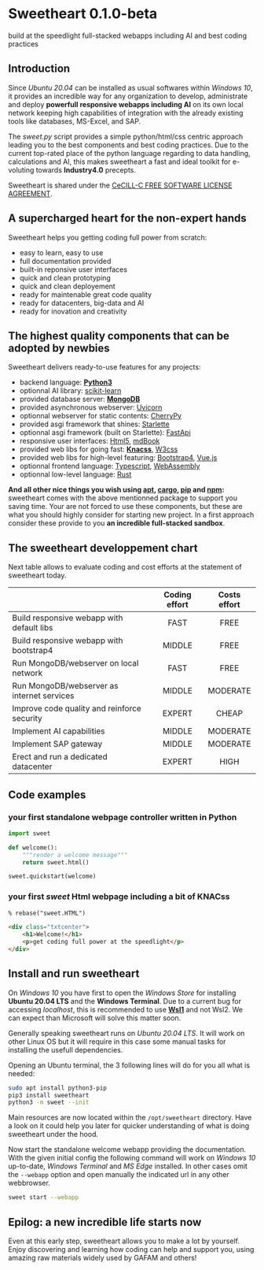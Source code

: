 # Sweetheart **0.1.0-beta**

build at the speedlight full-stacked webapps including AI and best coding practices

## Introduction

Since *Ubuntu 20.04* can be installed as usual softwares within *Windows 10*, it provides an incredible way for any organization to develop, administrate and deploy **powerfull responsive webapps including AI** on its own local network keeping high capabilities of integration with the already existing tools like databases, MS-Excel, and SAP.

The *sweet.py* script provides a simple python/html/css centric approach leading you to the best components and best coding practices. Due to the current top-rated place of the python language regarding to data handling, calculations and AI, this makes sweetheart a fast and ideal toolkit for e-voluting towards **Industry4.0** precepts.

Sweetheart is shared under the [CeCILL-C FREE SOFTWARE LICENSE AGREEMENT](https://github.com/IncredibleProgress/sweetheart.py/blob/master/LICENSE).

## A supercharged heart for the non-expert hands

Sweetheart helps you getting coding full power from scratch:

- easy to learn, easy to use
- full documentation provided
- built-in reponsive user interfaces
- quick and clean prototyping
- quick and clean deployement
- ready for maintenable great code quality
- ready for datacenters, big-data and AI
- ready for inovation and creativity

## The highest quality components that can be adopted by newbies

Sweetheart delivers ready-to-use features for any projects:

- backend language: [**Python3**](https://www.python.org/)
- optionnal AI library: [scikit-learn](https://scikit-learn.org/stable/index.html)
- provided database server: [**MongoDB**](https://www.mongodb.com/)
- provided asynchronous webserver: [Uvicorn](https://www.uvicorn.org/)
- optionnal webserver for static contents: [CherryPy](https://cherrypy.org/)
- provided asgi framework that shines: [Starlette](https://www.starlette.io/)
- optionnal asgi framework (built on Starlette): [FastApi](https://fastapi.tiangolo.com/)
- responsive user interfaces: [Html5](https://www.w3schools.com/), [mdBook](https://rust-lang.github.io/mdBook/)
- provided web libs for going fast: [**Knacss**](https://www.knacss.com/), [W3css](https://www.w3schools.com/w3css/)
- provided web libs for high-level featuring: [Bootstrap4](https://getbootstrap.com/), [Vue.js](https://vuejs.org/)
- optionnal frontend language: [Typescript](https://www.typescriptlang.org/), [WebAssembly](https://www.assemblyscript.org/)
- optionnal low-level language: [Rust](https://www.rust-lang.org/)

**And all other nice things you wish using [apt](https://en.wikipedia.org/wiki/APT_(software)), [cargo](https://doc.rust-lang.org/cargo/), [pip](https://pip.pypa.io/en/stable/) and [npm](https://docs.npmjs.com/about-npm/):** sweetheart comes with the above mentionned package to support you saving time. Your are not forced to use these components, but these are what you should highly consider for starting new project. In a first approach consider these provide to you **an incredible full-stacked sandbox**.

## The sweetheart developpement chart

Next table allows to evaluate coding and cost efforts at the statement of sweetheart today.

|                                              | Coding effort | Costs effort |
| :------------------------------------------- | :-----------: | :----------: |
| Build responsive webapp with default libs    | FAST          | FREE         |
| Build responsive webapp with bootstrap4      | MIDDLE        | FREE         |
| Run MongoDB/webserver on local network       | FAST          | FREE         |
| Run MongoDB/webserver as internet services   | MIDDLE        | MODERATE     |
| Improve code quality and reinforce security  | EXPERT        | CHEAP        |
| Implement AI capabilities                    | MIDDLE        | MODERATE     |
| Implement SAP gateway                        | MIDDLE        | MODERATE     |
| Erect and run a dedicated datacenter         | EXPERT        | HIGH         |

## Code examples

### your first standalone webpage controller written in Python

``` python
import sweet

def welcome():
    """render a welcome message"""
    return sweet.html()

sweet.quickstart(welcome)
```

### your first *sweet* Html webpage including a bit of KNACss

``` html
% rebase("sweet.HTML")

<div class="txtcenter">
    <h1>Welcome!</h1>
    <p>get coding full power at the speedlight</p>
</div>
```

## Install and run sweetheart

On *Windows 10* you have first to open the *Windows Store* for installing **Ubuntu 20.04 LTS** and the **Windows Terminal**. Due to a current bug for accessing *localhost*, this is recommended to use [**Wsl1**](https://docs.microsoft.com/en-us/windows/wsl/install-win10#set-your-distribution-version-to-wsl-1-or-wsl-2) and not Wsl2. We can expect than Microsoft will solve this matter soon.

Generally speaking sweetheart runs on *Ubuntu 20.04 LTS*. It will work on other Linux OS but it will require in this case some manual tasks for installing the usefull dependencies.

Opening an Ubuntu terminal, the 3 following lines will do for you all what is needed:

``` sh
sudo apt install python3-pip
pip3 install sweetheart
python3 -m sweet --init
```

Main resources are now located within the `/opt/sweetheart` directory. Have a look on it could help you later for quicker understanding of what is doing sweetheart under the hood.

Now start the standalone welcome webapp providing the documentation. With the given initial config the following command will work on *Windows 10* up-to-date, *Windows Terminal* and *MS Edge* installed. In other cases omit the `--webapp` option and open manually the indicated url in any other webbrowser.

``` sh
sweet start --webapp
```

## Epilog: a new incredible life starts now

Even at this early step, sweetheart allows you to make a lot by yourself. Enjoy discovering and learning how coding can help and support you, using amazing raw materials widely used by GAFAM and others!
